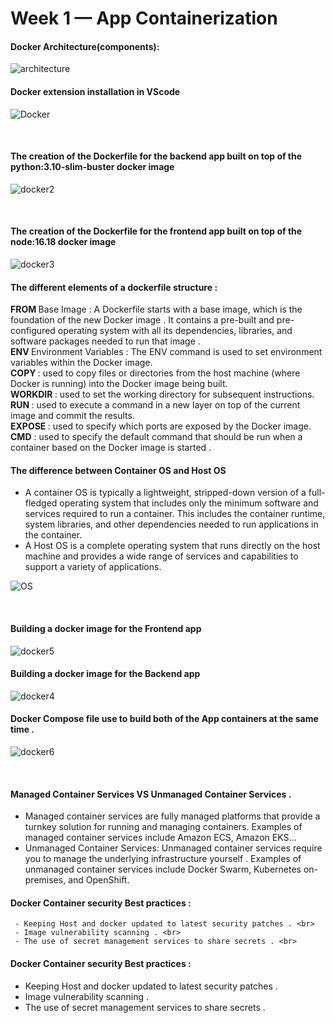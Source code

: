 # Week 1 — App Containerization
 <h4> Docker Architecture(components): </h4>
  
![architecture](https://user-images.githubusercontent.com/80603078/222955577-3a3e8ddc-bd55-4b07-909e-585d88c18e75.png)


<h4> Docker extension installation in VScode </h4>

![Docker](https://user-images.githubusercontent.com/80603078/222934496-69d32b26-07e2-4e87-9a11-82a25ffd422d.PNG)

<br>
<h4>The creation of the Dockerfile for the backend app built on top of the python:3.10-slim-buster docker image </h4>

![docker2](https://user-images.githubusercontent.com/80603078/222934783-0511c86f-d84d-4a20-a1a8-966a6ebd36d6.PNG)

  <br>

  <h4>The creation of the Dockerfile for the frontend app built on top of the node:16.18 docker image </h4>
  
  ![docker3](https://user-images.githubusercontent.com/80603078/222934595-46f1f4bc-6979-4d11-8ce8-96c854a2a1e1.PNG)
  <br>
  <h4>The different elements of a dockerfile structure :</h4> 
     <b> FROM </b> Base Image  : A Dockerfile starts with a base image, which is the foundation of the new Docker image . It contains a pre-built and pre-configured operating system with all its dependencies, libraries, and software packages needed to run that image .<br>
     <b> ENV </b> Environment Variables : The ENV command is used to set environment variables within the Docker image.<br>
     <b> COPY  <Source> <Dest> </b>  : used to copy files or directories from the host machine (where Docker is running) into the Docker image being built.<br>
     <b> WORKDIR </b> : used to set the working directory for subsequent instructions.<br>
     <b> RUN </b> : used to execute a command in a new layer on top of the current image and commit the results. <br>
     <b> EXPOSE </b> : used to specify which ports are exposed by the Docker image.<br>
     <b>CMD</b> : used to specify the default command that should be run when a container based on the Docker image is started . <br>
  
  <h4>The difference between Container OS and Host OS </h4>
  
  - A container OS is typically a lightweight, stripped-down version of a full-fledged operating system that includes only the minimum software and services required to run a container. This includes the container runtime, system libraries, and other dependencies needed to run applications in the container.<br>
  - A Host OS is a complete operating system that runs directly on the host machine and provides a wide range of services and capabilities to support a variety of applications. <br>
  
![OS](https://user-images.githubusercontent.com/80603078/222936089-14b500db-377d-4c90-bd2e-00577c9c504f.PNG)


<br>
  <h4> Building a docker image for the Frontend app </h4>
  
  ![docker5](https://user-images.githubusercontent.com/80603078/222954288-889b9edb-7083-4bed-989f-f79f33ee6be6.PNG)

  <h4> Building a docker image for the Backend app  </h4>
  
 ![docker4](https://user-images.githubusercontent.com/80603078/222954185-2e2db784-1ac6-4578-b2b6-56c42281fe1d.PNG)


  <h4> Docker Compose file use to build both of the App containers at the same time . </h4>
 
 ![docker6](https://user-images.githubusercontent.com/80603078/222956258-fca9ae8a-0b5a-4c47-a0b7-7e93fd1d62fa.PNG)

 <br>
         
<h4> Managed Container Services VS Unmanaged Container Services . </h4>
  
  - Managed container services are fully managed platforms that provide a turnkey solution for running and managing containers.
                 Examples of managed container services include Amazon ECS, Amazon EKS...<br>
  - Unmanaged Container Services: 
                 Unmanaged container services require you to manage the underlying infrastructure yourself .
                 Examples of unmanaged container services include Docker Swarm, Kubernetes on-premises, and OpenShift. <br>

 <h4> Docker Container security Best practices :</h4>
 
     - Keeping Host and docker updated to latest security patches . <br> 
     - Image vulnerability scanning . <br>
     - The use of secret management services to share secrets . <br>
 
 <h4> Docker Container security Best practices :</h4>
  
  - Keeping Host and docker updated to latest security patches .<br>
  - Image vulnerability scanning . <br>
  - The use of secret management services to share secrets . <br>
